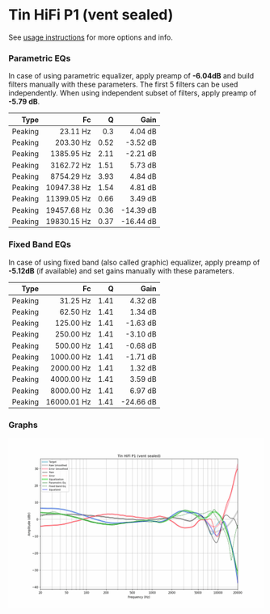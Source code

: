 # Tin HiFi P1 (vent sealed)
See [usage instructions](https://github.com/jaakkopasanen/AutoEq#usage) for more options and info.

### Parametric EQs
In case of using parametric equalizer, apply preamp of **-6.04dB** and build filters manually
with these parameters. The first 5 filters can be used independently.
When using independent subset of filters, apply preamp of **-5.79 dB**.

| Type    | Fc          |    Q | Gain      |
|--------:|------------:|-----:|----------:|
| Peaking | 23.11 Hz    | 0.3  | 4.04 dB   |
| Peaking | 203.30 Hz   | 0.52 | -3.52 dB  |
| Peaking | 1385.95 Hz  | 2.11 | -2.21 dB  |
| Peaking | 3162.72 Hz  | 1.51 | 5.73 dB   |
| Peaking | 8754.29 Hz  | 3.93 | 4.84 dB   |
| Peaking | 10947.38 Hz | 1.54 | 4.81 dB   |
| Peaking | 11399.05 Hz | 0.66 | 3.49 dB   |
| Peaking | 19457.68 Hz | 0.36 | -14.39 dB |
| Peaking | 19830.15 Hz | 0.37 | -16.44 dB |

### Fixed Band EQs
In case of using fixed band (also called graphic) equalizer, apply preamp of **-5.12dB**
(if available) and set gains manually with these parameters.

| Type    | Fc          |    Q | Gain      |
|--------:|------------:|-----:|----------:|
| Peaking | 31.25 Hz    | 1.41 | 4.32 dB   |
| Peaking | 62.50 Hz    | 1.41 | 1.34 dB   |
| Peaking | 125.00 Hz   | 1.41 | -1.63 dB  |
| Peaking | 250.00 Hz   | 1.41 | -3.10 dB  |
| Peaking | 500.00 Hz   | 1.41 | -0.68 dB  |
| Peaking | 1000.00 Hz  | 1.41 | -1.71 dB  |
| Peaking | 2000.00 Hz  | 1.41 | 1.32 dB   |
| Peaking | 4000.00 Hz  | 1.41 | 3.59 dB   |
| Peaking | 8000.00 Hz  | 1.41 | 6.97 dB   |
| Peaking | 16000.01 Hz | 1.41 | -24.66 dB |

### Graphs
![](./Tin%20HiFi%20P1%20(vent%20sealed).png)